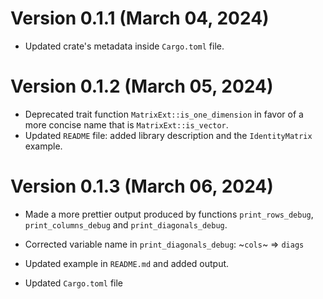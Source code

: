 # Version 0.1.1 (March 04, 2024)

* Updated crate's metadata inside `Cargo.toml` file.

# Version 0.1.2 (March 05, 2024)

* Deprecated trait function `MatrixExt::is_one_dimension` in favor of a more concise name that is `MatrixExt::is_vector`.
* Updated `README` file: added library description and the `IdentityMatrix` example.

# Version 0.1.3 (March 06, 2024)

* Made a more prettier output produced by functions `print_rows_debug`, `print_columns_debug` and `print_diagonals_debug`.

* Corrected variable name in `print_diagonals_debug`: ~`cols`~ => `diags`

* Updated example in `README.md` and added output.

* Updated `Cargo.toml` file
